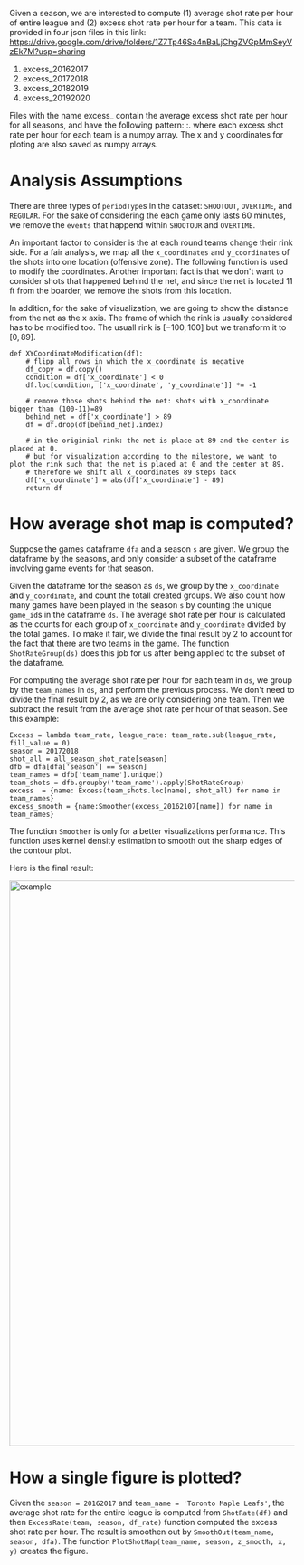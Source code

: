 Given a season, we are interested to compute (1) average shot rate per hour of entire league and (2) excess shot rate per hour for a team. 
This data is provided in four json files in this link: https://drive.google.com/drive/folders/1Z7Tp46Sa4nBaLjChgZVGpMmSeyVzEk7M?usp=sharing

1. excess_20162017
2. excess_20172018
3. excess_20182019
4. excess_20192020

Files with the name excess_<season> contain the average excess shot rate per hour for all seasons, and have the following pattern: <team a>:<excess shot rate per hour for team a>. where each excess shot rate per hour for each team is a numpy array. The x and y coordinates for ploting are also saved as numpy arrays. 

# Analysis Assumptions 
There are three types of `periodType`s in the dataset: `SHOOTOUT`, `OVERTIME`, and `REGULAR`. For the sake of considering the each game only lasts 60 minutes, we remove the `events` that happend within `SHOOTOUR` and `OVERTIME`. 

An important factor to consider is the at each round teams change their rink side. For a fair analysis, we map all the `x_coordinates` and `y_coordinates` of the shots into one location (offensive zone). The following function is used to modify the coordinates. Another important fact is that we don't want to consider shots that happened behind the net, and since the net is located 11 ft from the boarder, we remove the shots from this location. 

In addition, for the sake of visualization, we are going to show the distance from the net as the x axis. The frame of which the rink is usually considered has to be modified too. The usuall rink is $[-100, 100]$ but we transform it to $[0, 89]$. 

```
def XYCoordinateModification(df): 
    # flipp all rows in which the x_coordinate is negative 
    df_copy = df.copy() 
    condition = df['x_coordinate'] < 0 
    df.loc[condition, ['x_coordinate', 'y_coordinate']] *= -1

    # remove those shots behind the net: shots with x_coordinate bigger than (100-11)=89 
    behind_net = df['x_coordinate'] > 89 
    df = df.drop(df[behind_net].index) 
    
    # in the originial rink: the net is place at 89 and the center is placed at 0. 
    # but for visualization according to the milestone, we want to plot the rink such that the net is placed at 0 and the center at 89. 
    # therefore we shift all x_coordinates 89 steps back 
    df['x_coordinate'] = abs(df['x_coordinate'] - 89)
    return df
```


# How average shot map is computed? 
Suppose the games dataframe `dfa` and a season `s` are given. We group the dataframe by the seasons, and only consider a subset of the dataframe involving game events for that season. 

Given the dataframe for the season as `ds`, we group by the `x_coordinate` and `y_coordinate`, and count the totall created groups. We also count how many games have been played in the season `s` by counting the unique `game_id`s in the dataframe `ds`. The average shot rate per hour is calculated as the counts for each group of `x_coordinate` and `y_coordinate` divided by the total games. To make it fair, we divide the final result by 2 to account for the fact that there are two teams in the game. The function `ShotRateGroup(ds)` does this job for us after being applied to the subset of the dataframe. 

For computing the average shot rate per hour for each team in `ds`, we group by the `team_names` in `ds`, and perform the previous process. We don't need to divide the final result by 2, as we are only considering one team. Then we subtract the result from the average shot rate per hour of that season. See this example: 

```
Excess = lambda team_rate, league_rate: team_rate.sub(league_rate, fill_value = 0)
season = 20172018
shot_all = all_season_shot_rate[season]
dfb = dfa[dfa['season'] == season] 
team_names = dfb['team_name'].unique() 
team_shots = dfb.groupby('team_name').apply(ShotRateGroup)
excess  = {name: Excess(team_shots.loc[name], shot_all) for name in team_names}
excess_smooth = {name:Smoother(excess_20162107[name]) for name in team_names}
```

The function `Smoother` is only for a better visualizations performance. This function uses kernel density estimation to smooth out the sharp edges of the contour plot. 

Here is the final result: 


<img src="excess_shot_rate_example.png" alt="example" width="1000"/>

# How a single figure is plotted? 
Given the `season = 20162017` and `team_name = 'Toronto Maple Leafs'`, the average shot rate for the entire league is computed from `ShotRate(df)` and then `ExcessRate(team, season, df_rate)` function computed the excess shot rate per hour. The result is smoothen out by `SmoothOut(team_name, season, dfa)`. The function `PlotShotMap(team_name, season, z_smooth, x, y)` creates the figure.  

